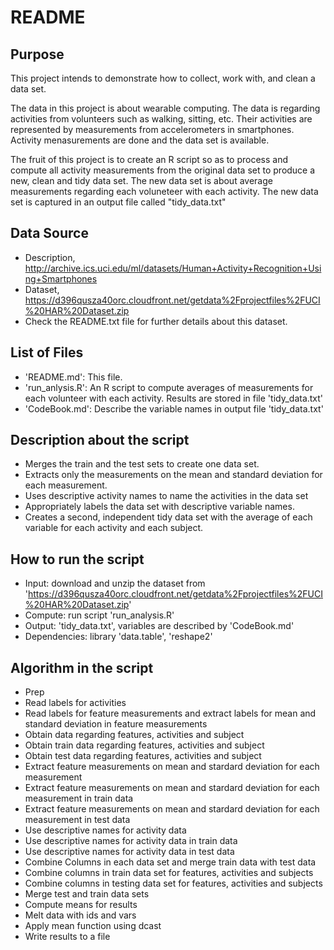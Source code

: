 # README

## Purpose

This project intends to demonstrate how to collect, work with, and clean a data set. 

The data in this project is about wearable computing. The data is regarding activities from volunteers such as walking, sitting, etc. Their activities are represented by measurements from accelerometers in smartphones. Activity menasurements are done and the data set is available.

The fruit of this project is to create an R script so as to process and compute all activity measurements from the original data set to produce a new, clean and tidy data set. The new data set is about average measurements regarding each voluneteer with each activity. The new data set is captured in an output file called "tidy_data.txt"

## Data Source

* Description, http://archive.ics.uci.edu/ml/datasets/Human+Activity+Recognition+Using+Smartphones
* Dataset, https://d396qusza40orc.cloudfront.net/getdata%2Fprojectfiles%2FUCI%20HAR%20Dataset.zip
 * Check the README.txt file for further details about this dataset.
 
## List of Files

- 'README.md': This file.
- 'run_anlysis.R': An R script to compute averages of measurements for each volunteer with each activity. Results are stored in file 'tidy_data.txt'
- 'CodeBook.md': Describe the variable names in output file 'tidy_data.txt' 

## Description about the script

- Merges the train and the test sets to create one data set.
- Extracts only the measurements on the mean and standard deviation for each measurement. 
- Uses descriptive activity names to name the activities in the data set
- Appropriately labels the data set with descriptive variable names. 
- Creates a second, independent tidy data set with the average of each variable for each activity and each subject. 

## How to run the script

* Input: download and unzip the dataset from 'https://d396qusza40orc.cloudfront.net/getdata%2Fprojectfiles%2FUCI%20HAR%20Dataset.zip'
* Compute: run script 'run_analysis.R'
* Output: 'tidy_data.txt', variables are described by 'CodeBook.md'
* Dependencies: library 'data.table', 'reshape2'

## Algorithm in the script

* Prep
 * Read labels for activities
 * Read labels for feature measurements and extract labels for mean and standard deviation in feature measurements 
* Obtain data regarding features, activities and subject
 * Obtain train data regarding features, activities and subject
 * Obtain test data regarding features, activities and subject
* Extract feature measurements on mean and stardard deviation for each measurement
 * Extract feature measurements on mean and stardard deviation for each measurement in train data
 * Extract feature measurements on mean and stardard deviation for each measurement in test data
* Use descriptive names for activity data
 * Use descriptive names for activity data in train data
 * Use descriptive names for activity data in test data
* Combine Columns in each data set and merge train data with test data
 * Combine columns in train data set for features, activities and subjects
 * Combine columns in testing data set for features, activities and subjects
 * Merge test and train data sets
* Compute means for results
 * Melt data with ids and vars
 * Apply mean function using dcast
 * Write results to a file
